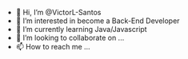 - 👋 Hi, I’m @VictorL-Santos
- 👀 I’m interested in become a Back-End Developer
- 🌱 I’m currently learning Java/Javascript
- 💞️ I’m looking to collaborate on ...
- 📫 How to reach me ...

<!---
VictorL-Santos/VictorL-Santos is a ✨ special ✨ repository because its `README.md` (this file) appears on your GitHub profile.
You can click the Preview link to take a look at your changes.
--->
